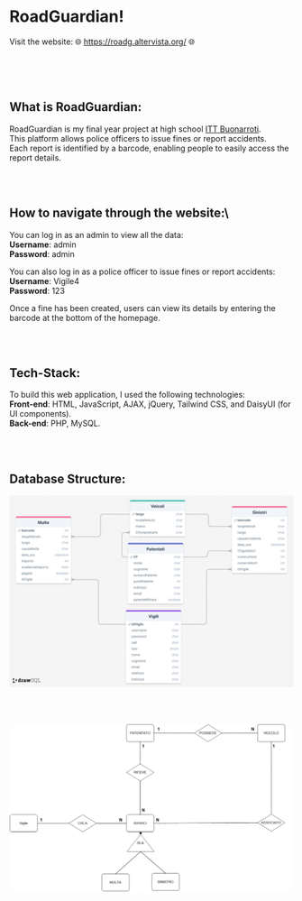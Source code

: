 # RoadGuardian!
Visit the website: 🌐 https://roadg.altervista.org/ 🌐

<br><br><br>

## What is RoadGuardian:
RoadGuardian is my final year project at high school [ITT Buonarroti](https://www.buonarroti.tn.it/).\
This platform allows police officers to issue fines or report accidents.\
Each report is identified by a barcode, enabling people to easily access the report details.

<br><br>

## How to navigate through the website:\
You can log in as an admin to view all the data:\
**Username**: admin\
**Password**: admin

You can also log in as a police officer to issue fines or report accidents:\
**Username**: Vigile4\
**Password**: 123

Once a fine has been created, users can view its details by entering the barcode at the bottom of the homepage.

<br><br>

## Tech-Stack:
To build this web application, I used the following technologies:\
**Front-end**: HTML, JavaScript, AJAX, jQuery, Tailwind CSS, and DaisyUI (for UI components).\
**Back-end**: PHP, MySQL.

<br><br>

## Database Structure:
![drawSQL-image](Progettazione/Tables.png "Tables")

<br><br>

![drawSQL-image](Progettazione/ER-Model "ER-MODEL")


